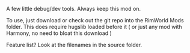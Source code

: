 A few little debug/dev tools. Always keep this mod on.

To use, just download or check out the git repo into the RimWorld Mods folder.
This does require hugslib loaded before it ( or just any mod with Harmony, no need to bloat this download )

Feature list? Look at the filenames in the source folder.